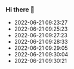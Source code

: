 ### Hi there 👋

<!--
**baimao01/BaiMao01** is a ✨ _special_ ✨ repository because its `README.md` (this file) appears on your GitHub profile.

Here are some ideas to get you started:

- 🔭 I’m currently working on ...
- 🌱 I’m currently learning ...
- 👯 I’m looking to collaborate on ...
- 🤔 I’m looking for help with ...
- 💬 Ask me about ...
- 📫 How to reach me: ...
- 😄 Pronouns: ...
- ⚡ Fun fact: ...
-->

* 2022-06-21 09:23:27
* 2022-06-21 09:25:23
* 2022-06-21 09:27:23
* 2022-06-21 09:28:33
* 2022-06-21 09:29:05
* 2022-06-21 09:30:04
* 2022-06-21 09:30:21